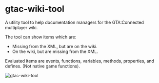 # gtac-wiki-tool
 A utility tool to help documentation managers for the GTA:Connected multiplayer wiki.
 
 The tool can show items which are:
  - Missing from the XML, but are on the wiki.
  - On the wiki, but are missing from the XML.
 
 Evaluated items are events, functions, variables, methods, properties, and defines. (Not native game functions).
 
![gtac-wiki-tool](https://user-images.githubusercontent.com/2442591/118379962-7675ea00-b5d6-11eb-93e9-dc4f8a95d97b.png)
